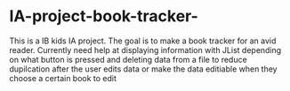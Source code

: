 # IA-project-book-tracker-
This is a IB kids IA project. The goal is to make a book tracker for an avid reader. 
Currently need help at displaying information with JList depending on what button is pressed and deleting data from a file to reduce dupilcation after the user edits data or make the data editiable when they choose a certain book to edit
